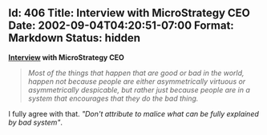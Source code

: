 Id: 406
Title: Interview with MicroStrategy CEO
Date: 2002-09-04T04:20:51-07:00
Format: Markdown
Status: hidden
--------------
**[Interview](http://web.archive.org/web/20021216090436/http://www.bizforward.com:80/wdc/issues/2002-06/twenty/) with
MicroStrategy CEO**

> *Most of the things that happen that are good or bad in the world,
> happen not because people are either asymmetrically virtuous or
> asymmetrically despicable, but rather just because people are in a
> system that encourages that they do the bad thing.*

I fully agree with that. *"Don't attribute to malice what can be fully
explained by bad system"*.

